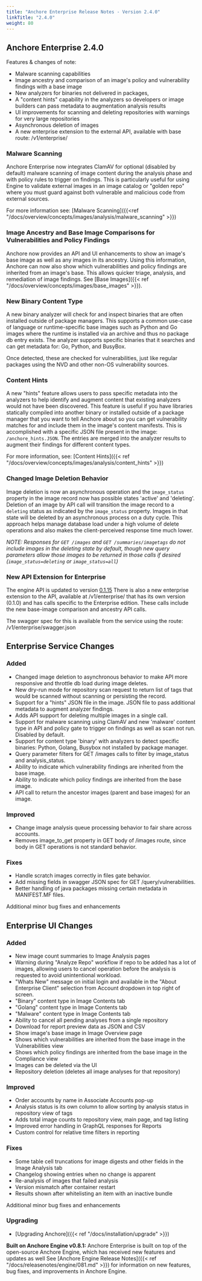 ```yaml
---
title: "Anchore Enterprise Release Notes - Version 2.4.0"
linkTitle: "2.4.0"
weight: 80
---
```


## Anchore Enterprise 2.4.0


Features & changes of note:

* Malware scanning capabilities
* Image ancestry and comparison of an image's policy and vulnerability findings with a base image
* New analyzers for binaries not delivered in packages,
* A "content hints" capability in the analyzers so developers or image builders can pass metadata to augmentation analysis results
* UI improvements for scanning and deleting repositories with warnings for very large repositories
* Asynchronous deletion of images
* A new enterprise extension to the external API, available with base route: /v1/enterprise/

### Malware Scanning

Anchore Enterprise now integrates ClamAV for optional (disabled by default) malware scanning of image content during the analysis phase and with policy rules to trigger on findings. This is particularly useful for using Engine to validate
external images in an image catalog or "golden repo" where you must guard against both vulnerable and malicious code from external sources.

For more information see: [Malware Scanning]({{<ref "/docs/overview/concepts/images/analysis/malware_scanning" >}})

### Image Ancestry and Base Image Comparisons for Vulnerabilities and Policy Findings

Anchore now provides an API and UI enhancements to show an image's base image as well as any images in its ancestry. Using this information, Anchore can now also show which
vulnerabilities and policy findings are inherited from an image's base. This allows quicker triage, analysis, and remediation of image findings. See [Base Images]({{< ref "/docs/overview/concepts/images/base_images" >}}).

### New Binary Content Type

A new binary analyzer will check for and inspect binaries that are often installed outside of package managers. This supports a common use-case of language or runtime-specific base images
such as Python and Go images where the runtime is installed via an archive and thus no package db entry exists. The analyzer supports specific binaries that it searches and can get metadata for: Go, Python, and BusyBox.

Once detected, these are checked for vulnerabilities, just like regular packages using the NVD and other non-OS vulnerability sources.

### Content Hints

A new "hints" feature allows users to pass specific metadata into the analyzers to help identify and augment content that existing analyzers would not have been discovered. This feature is useful
if you have libraries statically compiled into another binary or installed outside of a package manager that you want to tell Anchore about so you can get vulnerability matches for and include them in the
image's content manifests. This is accomplished with a specific JSON file present in the image: ```/anchore_hints.JSON```. The entries are merged into the analyzer results to augment their findings for
different content types.

For more information, see: [Content Hints]({{< ref "/docs/overview/concepts/images/analysis/content_hints" >}})

### Changed Image Deletion Behavior

Image deletion is now an asynchronous operation and the `image_status` property in the image record now has possible states 'active' and 'deleting'. Deletion of an image by API call will
transition the image record to a `deleting` status as indicated by the `image_status` property. Images in that state will be deleted by an asynchronous process on a duty cycle. This approach helps manage database
load under a high volume of delete operations and also makes the client-perceived response time much lower.

*NOTE: Responses for `GET /images` and `GET /summaries/imagetags` do *not* include images in the deleting state by default, though new query parameters
allow those images to be returned in those calls if desired (`image_status=deleting` or `image_status=all`)*


### New API Extension for Enterprise

The engine API is updated to version [0.1.15](https://github.com/anchore/anchore-engine/blob/v0.8.1/anchore_engine/services/apiext/swagger/swagger.yaml)
There is also a new enterprise extension to the API, available at /v1/enterprise/ that has its own version (0.1.0) and has calls specific to the Enterprise edition. These calls include
the new base-image comparison and ancestry API calls.

The swagger spec for this is available from the service using the route: /v1/enterprise/swagger.json


## Enterprise Service Changes

### Added

+ Changed image deletion to asynchronous behavior to make API more responsive and throttle db load during image deletes.
+ New dry-run mode for repository scan request to return list of tags that would be scanned without scanning or persisting the record.
+ Support for a "hints" JSON file in the image. JSON file to pass additional metadata to augment analyzer findings.
+ Adds API support for deleting multiple images in a single call.
+ Support for malware scanning using ClamAV and new 'malware' content type in API and policy gate to trigger on findings as well as scan not run. Disabled by default.
+ Support for content type 'binary' with analyzers to detect specific binaries: Python, Golang, Busybox not installed by package manager.
+ Query parameter filters for GET /images calls to filter by image_status and analysis_status.
+ Ability to indicate which vulnerability findings are inherited from the base image.
+ Ability to indicate which policy findings are inherited from the base image.
+ API call to return the ancestor images (parent and base images) for an image.

### Improved

+ Change image analysis queue processing behavior to fair share across accounts.
+ Removes image_to_get property in GET body of /images route, since body in GET operations is not standard behavior.

### Fixes
+ Handle scratch images correctly in files gate behavior.
+ Add missing fields in swagger JSON spec for GET /query/vulnerabilities.
+ Better handling of java packages missing certain metadata in MANIFEST.MF files.

Additional minor bug fixes and enhancements


## Enterprise UI Changes

### Added

+ New image count summaries to Image Analysis pages
+ Warning during "Analyze Repo" workflow if repo to be added has a lot of images, allowing users to cancel operation before the analysis is requested to avoid unintentional workload.
+ "Whats New" message on initial login and available in the "About Enterprise Client" selection from Account dropdown in top right of screen.   
+ "Binary" content type in Image Contents tab
+ "Golang" content type in Image Contents tab
+ "Malware" content type in Image Contents tab
+ Ability to cancel all pending analyses from a single repository
+ Download for report preview data as JSON and CSV
+ Show image's base image in Image Overview page
+ Shows which vulnerabilities are inherited from the base image in the Vulnerabilities view
+ Shows which policy findings are inherited from the base image in the Compliance view
+ Images can be deleted via the UI
+ Repository deletion (deletes all image analyses for that repository)

### Improved

+ Order accounts by name in Associate Accounts pop-up
+ Analysis status is its own column to allow sorting by analysis status in repository view of tags
+ Adds total image counts to repository view, main page, and tag listing
+ Improved error handling in GraphQL responses for Reports
+ Custom control for relative time filters in reporting

### Fixes

+ Some table cell truncations for image digests and other fields in the Image Analysis tab
+ Changelog showing entries when no change is apparent
+ Re-analysis of images that failed analysis
+ Version mismatch after container restart
+ Results shown after whitelisting an item with an inactive bundle 

Additional minor bug fixes and enhancements


### Upgrading

* [Upgrading Anchore]({{< ref "/docs/installation/upgrade" >}})

**Built on Anchore Engine v0.8.1:** Anchore Enterprise is built on top of the open-source Anchore Engine, which has received new features and updates as well See [Anchore Engine Release Notes]({{< ref "/docs/releasenotes/engine/081.md" >}}) for information on new features, bug fixes, and improvements in Anchore Engine.

